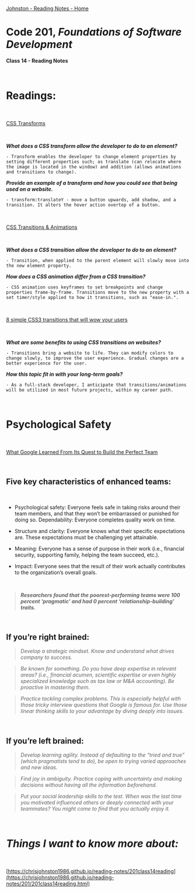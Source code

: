 [Johnston - Reading Notes - Home](https://chrisjohnston1986.github.io/reading-notes/)

# Code 201, _Foundations of Software Development_
**Class 14 - Reading Notes**

&nbsp;
&nbsp;

# Readings: 

&nbsp;
&nbsp;

[CSS Transforms](https://learn.shayhowe.com/advanced-html-css/css-transforms/)

&nbsp;
&nbsp;

_**What does a CSS transform allow the developer to do to an element?**_

    - Transform enables the developer to change element properties by setting different properties such; as translate (can relocate where the image is located in the window) and addition (allows animations and transitions to change).

_**Provide an example of a transform and how you could see that being used on a website.**_

    - transform:translateY - move a button upwards, add shadow, and a transition. It alters the hover action overtop of a button. 

&nbsp;
&nbsp;

[CSS Transitions & Animations](https://learn.shayhowe.com/advanced-html-css/transitions-animations/)

&nbsp;
&nbsp;

_**What does a CSS transition allow the developer to do to an element?**_

    - Transition, when applied to the parent element will slowly move into the new element property.

_**How does a CSS animation differ from a CSS transition?**_

    - CSS animation uses keyframes to set breakpoints and change properties frame-by-frame. Transitions move to the new property with a set timer/style applied to how it transitions, such as "ease-in.". 

&nbsp;
&nbsp;

[8 simple CSS3 transitions that will wow your users](https://www.webdesignerdepot.com/2014/05/8-simple-css3-transitions-that-will-wow-your-users/)

&nbsp;
&nbsp;

_**What are some benefits to using CSS transitions on websites?**_

    - Transitions bring a website to life. They can modify colors to change slowly, to improve the user experience. Gradual changes are a better experience for the user.

_**How this topic fit in with your long-term goals?**_

    - As a full-stack developer, I anticipate that transitions/animations will be utilized in most future projects, within my career path. 

&nbsp;
&nbsp;

# Psychological Safety

&nbsp;
&nbsp;

[What Google Learned From Its Quest to Build the Perfect Team](https://www.nytimes.com/2016/02/28/magazine/what-google-learned-from-its-quest-to-build-the-perfect-team.html)

&nbsp;
&nbsp;

## Five key characteristics of enhanced teams:

&nbsp;
&nbsp;

- Psychological safety: Everyone feels safe in taking risks around their team members, and that they won’t be embarrassed or punished for doing so.
Dependability: Everyone completes quality work on time.

- Structure and clarity: Everyone knows what their specific expectations are. These expectations must be challenging yet attainable.

- Meaning: Everyone has a sense of purpose in their work (i.e., financial security, supporting family, helping the team succeed, etc.).

- Impact: Everyone sees that the result of their work actually contributes to the organization’s overall goals.

&nbsp;
&nbsp;

>***Researchers found that the poorest-performing teams were 100 percent ‘pragmatic’ and had 0 percent ‘relationship-building’ traits.***

&nbsp;
&nbsp;

## If you’re right brained:

> _Develop a strategic mindset. Know and understand what drives company to success._

> _Be known for something. Do you have deep expertise in relevant areas? (i.e., financial acumen, scientific expertise or even highly specialized knowledge such as tax law or M&A accounting). Be proactive in mastering them._

> _Practice tackling complex problems. This is especially helpful with those tricky interview questions that Google is famous for. Use those linear thinking skills to your advantage by diving deeply into issues._

&nbsp;
&nbsp;

## If you’re left brained:

> _Develop learning agility. Instead of defaulting to the “tried and true” (which pragmatists tend to do), be open to trying varied approaches and new ideas._

> _Find joy in ambiguity. Practice coping with uncertainty and making decisions without having all the information beforehand._

> _Put your social leadership skills to the test. When was the last time you motivated influenced others or deeply connected with your teammates? You might come to find that you actually enjoy it._

&nbsp;
&nbsp;


# _Things I want to know more about:_

&nbsp;
&nbsp;

[https://chrisjohnston1986.github.io/reading-notes/201class14reading](https://chrisjohnston1986.github.io/reading-notes/201/201class14reading.html)

